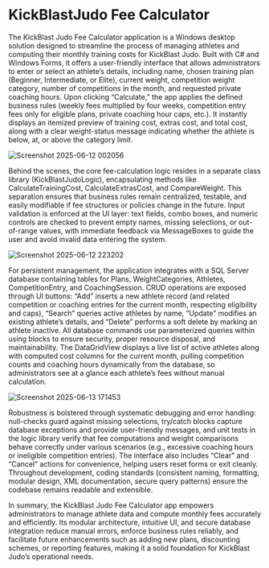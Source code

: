# KickBlastJudo Fee Calculator

The KickBlast Judo Fee Calculator application is a Windows desktop solution designed to streamline the process of managing athletes and computing their monthly training costs for KickBlast Judo. Built with C# and Windows Forms, it offers a user-friendly interface that allows administrators to enter or select an athlete’s details, including name, chosen training plan (Beginner, Intermediate, or Elite), current weight, competition weight category, number of competitions in the month, and requested private coaching hours. Upon clicking “Calculate,” the app applies the defined business rules (weekly fees multiplied by four weeks, competition entry fees only for eligible plans, private coaching hour caps, etc.). It instantly displays an itemized preview of training cost, extras cost, and total cost, along with a clear weight-status message indicating whether the athlete is below, at, or above the category limit.

![Screenshot 2025-06-12 002056](https://github.com/user-attachments/assets/5b6952fb-0e53-4bf2-b05a-7c8716f8db80)

Behind the scenes, the core fee-calculation logic resides in a separate class library (KickBlastJudoLogic), encapsulating methods like CalculateTrainingCost, CalculateExtrasCost, and CompareWeight. This separation ensures that business rules remain centralized, testable, and easily modifiable if fee structures or policies change in the future. Input validation is enforced at the UI layer: text fields, combo boxes, and numeric controls are checked to prevent empty names, missing selections, or out-of-range values, with immediate feedback via MessageBoxes to guide the user and avoid invalid data entering the system.

![Screenshot 2025-06-12 223202](https://github.com/user-attachments/assets/eab04b13-9733-4430-b7ed-4714cee4ceaf)

For persistent management, the application integrates with a SQL Server database containing tables for Plans, WeightCategories, Athletes, CompetitionEntry, and CoachingSession. CRUD operations are exposed through UI buttons: “Add” inserts a new athlete record (and related competition or coaching entries for the current month, respecting eligibility and caps), “Search” queries active athletes by name, “Update” modifies an existing athlete’s details, and “Delete” performs a soft delete by marking an athlete inactive. All database commands use parameterized queries within using blocks to ensure security, proper resource disposal, and maintainability. The DataGridView displays a live list of active athletes along with computed cost columns for the current month, pulling competition counts and coaching hours dynamically from the database, so administrators see at a glance each athlete’s fees without manual calculation.

![Screenshot 2025-06-13 171453](https://github.com/user-attachments/assets/1233d734-ae21-4654-9b9e-1173603ad684)

Robustness is bolstered through systematic debugging and error handling: null-checks guard against missing selections, try/catch blocks capture database exceptions and provide user-friendly messages, and unit tests in the logic library verify that fee computations and weight comparisons behave correctly under various scenarios (e.g., excessive coaching hours or ineligible competition entries). The interface also includes “Clear” and “Cancel” actions for convenience, helping users reset forms or exit cleanly. Throughout development, coding standards (consistent naming, formatting, modular design, XML documentation, secure query patterns) ensure the codebase remains readable and extensible.

In summary, the KickBlast Judo Fee Calculator app empowers administrators to manage athlete data and compute monthly fees accurately and efficiently. Its modular architecture, intuitive UI, and secure database integration reduce manual errors, enforce business rules reliably, and facilitate future enhancements such as adding new plans, discounting schemes, or reporting features, making it a solid foundation for KickBlast Judo’s operational needs.
